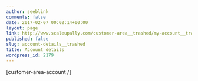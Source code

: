 ```yaml
---
author: seeblink
comments: false
date: 2017-02-07 00:02:14+00:00
layout: page
link: http://www.scaleupally.com/customer-area__trashed/my-account__trashed/account-details__trashed/
published: false
slug: account-details__trashed
title: Account details
wordpress_id: 2179
---
```


[customer-area-account /]
